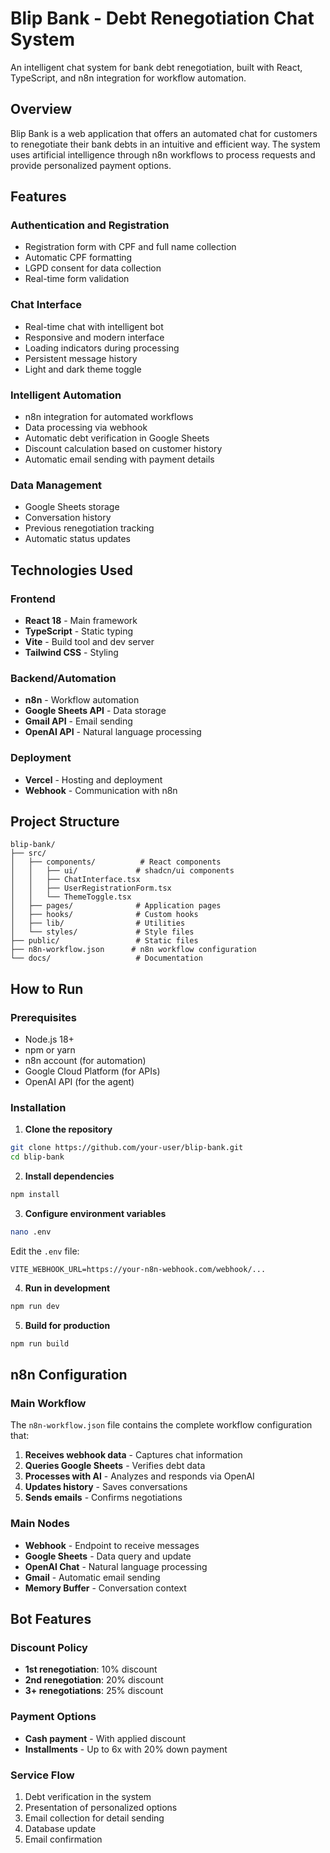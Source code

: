 # Blip Bank - Debt Renegotiation Chat System

An intelligent chat system for bank debt renegotiation, built with React, TypeScript, and n8n integration for workflow automation.

## Overview

Blip Bank is a web application that offers an automated chat for customers to renegotiate their bank debts in an intuitive and efficient way. The system uses artificial intelligence through n8n workflows to process requests and provide personalized payment options.

## Features

### Authentication and Registration
- Registration form with CPF and full name collection
- Automatic CPF formatting
- LGPD consent for data collection
- Real-time form validation

### Chat Interface
- Real-time chat with intelligent bot
- Responsive and modern interface
- Loading indicators during processing
- Persistent message history
- Light and dark theme toggle

### Intelligent Automation
- n8n integration for automated workflows
- Data processing via webhook
- Automatic debt verification in Google Sheets
- Discount calculation based on customer history
- Automatic email sending with payment details

### Data Management
- Google Sheets storage
- Conversation history
- Previous renegotiation tracking
- Automatic status updates

## Technologies Used

### Frontend
- **React 18** - Main framework
- **TypeScript** - Static typing
- **Vite** - Build tool and dev server
- **Tailwind CSS** - Styling

### Backend/Automation
- **n8n** - Workflow automation
- **Google Sheets API** - Data storage
- **Gmail API** - Email sending
- **OpenAI API** - Natural language processing

### Deployment
- **Vercel** - Hosting and deployment
- **Webhook** - Communication with n8n

## Project Structure

```
blip-bank/
├── src/
│   ├── components/          # React components
│   │   ├── ui/             # shadcn/ui components
│   │   ├── ChatInterface.tsx
│   │   ├── UserRegistrationForm.tsx
│   │   └── ThemeToggle.tsx
│   ├── pages/              # Application pages
│   ├── hooks/              # Custom hooks
│   ├── lib/                # Utilities
│   └── styles/             # Style files
├── public/                 # Static files
├── n8n-workflow.json      # n8n workflow configuration
└── docs/                   # Documentation
```

## How to Run

### Prerequisites
- Node.js 18+
- npm or yarn
- n8n account (for automation)
- Google Cloud Platform (for APIs)
- OpenAI API (for the agent)

### Installation

1. **Clone the repository**
```bash
git clone https://github.com/your-user/blip-bank.git
cd blip-bank
```

2. **Install dependencies**
```bash
npm install
```

3. **Configure environment variables**
```bash
nano .env
```

Edit the `.env` file:
```env
VITE_WEBHOOK_URL=https://your-n8n-webhook.com/webhook/...
```

4. **Run in development**
```bash
npm run dev
```

5. **Build for production**
```bash
npm run build
```

## n8n Configuration

### Main Workflow
The `n8n-workflow.json` file contains the complete workflow configuration that:

1. **Receives webhook data** - Captures chat information
2. **Queries Google Sheets** - Verifies debt data
3. **Processes with AI** - Analyzes and responds via OpenAI
4. **Updates history** - Saves conversations
5. **Sends emails** - Confirms negotiations

### Main Nodes
- **Webhook** - Endpoint to receive messages
- **Google Sheets** - Data query and update
- **OpenAI Chat** - Natural language processing
- **Gmail** - Automatic email sending
- **Memory Buffer** - Conversation context

## Bot Features

### Discount Policy
- **1st renegotiation**: 10% discount
- **2nd renegotiation**: 20% discount  
- **3+ renegotiations**: 25% discount

### Payment Options
- **Cash payment** - With applied discount
- **Installments** - Up to 6x with 20% down payment

### Service Flow
1. Debt verification in the system
2. Presentation of personalized options
3. Email collection for detail sending
4. Database update
5. Email confirmation